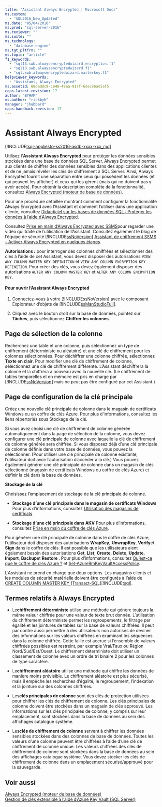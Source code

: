 ```yaml
---
title: "Assistant Always Encrypted | Microsoft Docs"
ms.custom: 
  - "SQL2016_New_Updated"
ms.date: "05/04/2016"
ms.prod: "sql-server-2016"
ms.reviewer: ""
ms.suite: ""
ms.technology: 
  - "database-engine"
ms.tgt_pltfrm: ""
ms.topic: "article"
f1_keywords: 
  - "sql13.swb.alwaysencryptedwizard.encryption.f1"
  - "sql13.swb.alwaysencryptedwizard.f1"
  - "sql.swb.alwaysencryptedwizard.masterkey.f1"
helpviewer_keywords: 
  - "Assistant, Always Encrypted"
ms.assetid: 68daddc9-ce48-49aa-917f-6dec86ad5af5
caps.latest.revision: 17
author: "BYHAM"
ms.author: "rickbyh"
manager: "jhubbard"
caps.handback.revision: 17
---
```

# Assistant Always Encrypted
[!INCLUDE[tsql-appliesto-ss2016-asdb-xxxx-xxx_md](../../../includes/tsql-appliesto-ss2016-asdb-xxxx-xxx-md.md)]

  Utilisez l’**Assistant Always Encrypted** pour protéger les données sensibles stockées dans une base de données SQL Server. Always Encrypted permet aux clients de chiffrer des données sensibles dans des applications clientes et de ne jamais révéler les clés de chiffrement à SQL Server. Ainsi, Always Encrypted fournit une séparation entre ceux qui possèdent les données (et qui peuvent les afficher) et ceux qui les gèrent (mais qui ne doivent pas y avoir accès).  Pour obtenir la description complète de la fonctionnalité, consultez [Always Encrypted &#40;moteur de base de données&#41;](../../../relational-databases/security/encryption/always-encrypted-database-engine.md).  
  
 Pour une procédure détaillée montrant comment configurer la fonctionnalité Always Encrypted avec l’Assistant et comment l’utiliser dans une application cliente, consultez [Didacticiel sur les bases de données SQL : Protéger les données à l’aide d’Always Encrypted](https://azure.microsoft.com/documentation/articles/sql-database-always-encrypted/).  
  
 Consultez [Prise en main d’Always Encrypted avec SSMS](https://channel9.msdn.com/events/DataDriven/SQLServer2016/AlwaysEncrypted)pour regarder une vidéo qui traite de l’utilisation de l’Assistant. Consultez également le blog de l’équipe de sécurité [!INCLUDE[ssNoVersion](../../../includes/ssnoversion-md.md)] [Assistant de chiffrement SSMS - Activer Always Encrypted en quelques étapes](http://blogs.msdn.com/b/sqlsecurity/archive/2015/11/01/ssms-encryption-wizard-enabling-always-encrypted-made-easy.aspx).  
  
 **Autorisations :** pour interroger des colonnes chiffrées et sélectionner des clés à l’aide de cet Assistant, vous devez disposer des autorisations `VIEW ANY COLUMN MASTER KEY DEFINITION` et `VIEW ANY COLUMN ENCRYPTION KEY DEFINITION`. Pour créer des clés, vous devez également disposer des autorisations `ALTER ANY COLUMN MASTER KEY` et `ALTER ANY COLUMN ENCRYPTION KEY`.  
  
#### Pour ouvrir l’Assistant Always Encrypted  
  
1.  Connectez-vous à votre [!INCLUDE[ssNoVersion](../../../includes/ssnoversion-md.md)] avec le composant Explorateur d’objets de [!INCLUDE[ssManStudioFull](../../../includes/ssmanstudiofull-md.md)].  
  
2.  Cliquez avec le bouton droit sur la base de données, pointez sur **Tâches**, puis sélectionnez **Chiffrer les colonnes**.  
  
## Page de sélection de la colonne  
 Recherchez une table et une colonne, puis sélectionnez un type de chiffrement (déterministe ou aléatoire) et une clé de chiffrement pour les colonnes sélectionnées. Pour déchiffrer une colonne chiffrée, sélectionnez **Texte en clair**. Pour modifier une clé de chiffrement de colonne, sélectionnez une clé de chiffrement différente. L’Assistant déchiffrera la colonne et la chiffrera à nouveau avec la nouvelle clé. (Le chiffrement de tables temporelles et en mémoire est pris en charge par [!INCLUDE[ssNoVersion](../../../includes/ssnoversion-md.md)] mais ne peut pas être configuré par cet Assistant.)  
  
## Page de configuration de la clé principale  
 Créez une nouvelle clé principale de colonne dans le magasin de certificats Windows ou un coffre de clés Azure. Pour plus d’informations, consultez les liens répertoriés sous Stockage de la clé.  
  
 Si vous avez choisi une clé de chiffrement de colonne générée automatiquement dans la page de sélection de la colonne, vous devez configurer une clé principale de colonne avec laquelle la clé de chiffrement de colonne générée sera chiffrée. Si vous disposez déjà d’une clé principale de colonne définie dans votre base de données, vous pouvez la sélectionner. (Pour utiliser une clé principale de colonne existante, l’utilisateur doit avoir l’autorisation d’accéder à la clé.) Vous pouvez également générer une clé principale de colonne dans un magasin de clés sélectionné (magasin de certificats Windows ou coffre de clés Azure) et définir la clé dans la base de données.  
  
 **Stockage de la clé**  
  
 Choisissez l’emplacement de stockage de la clé principale de colonne.  
  
-   **Stockage d’une clé principale dans le magasin de certificats Windows** Pour plus d’informations, consultez [Utilisation des magasins de certificats](https://msdn.microsoft.com/library/windows/desktop/aa388160.aspx)  
  
-   **Stockage d’une clé principale dans AKV** Pour plus d’informations, consultez [Prise en main du coffre de clés Azure](https://azure.microsoft.com/documentation/articles/key-vault-get-started/).  
  
 Pour générer une clé principale de colonne dans le coffre de clés Azure, l’utilisateur doit disposer des autorisations **WrapKey**, **UnwrapKey**, **Verify**et **Sign** dans le coffre de clés. Il est possible que les utilisateurs aient également besoin des autorisations **Get**, **List**, **Create**, **Delete**, **Update**, **Import**, **Backup**et **Restore** . Pour plus d’informations, consultez [Qu’est-ce que le coffre de clés Azure ?](https://azure.microsoft.com/documentation/articles/key-vault-whatis/) et [Set-AzureRmKeyVaultAccessPolicy](https://msdn.microsoft.com/library/mt603625.aspx).  
  
 L’Assistant ne prend en charge que deux options. Les magasins clients et les modules de sécurité matérielle doivent être configurés à l’aide de [CREATE COLUMN MASTER KEY &#40;Transact-SQL&#41;](../../../t-sql/statements/create-column-master-key-transact-sql.md)[!INCLUDE[tsql](../../../includes/tsql-md.md)].  
  
## Termes relatifs à Always Encrypted  
  
-   Le**chiffrement déterministe** utilise une méthode qui génère toujours la même valeur chiffrée pour une valeur de texte brut donnée. L’utilisation du chiffrement déterministe permet les regroupements, le filtrage par égalité et les jointures de tables sur la base de valeurs chiffrées. Il peut par contre aussi permettre à des utilisateurs non autorisés de deviner des informations sur les valeurs chiffrées en examinant les séquences dans la colonne chiffrée. Cette faille est accrue si l’ensemble de valeurs chiffrées possibles est restreint, par exemple Vrai/Faux ou Région Nord/Sud/Est/Ouest. Le chiffrement déterministe doit utiliser un classement de colonne avec un ordre de tri binaire 2 pour les colonnes de type caractère.  
  
-   Le**chiffrement aléatoire** utilise une méthode qui chiffre les données de manière moins prévisible. Le chiffrement aléatoire est plus sécurisé, mais il empêche les recherches d’égalité, le regroupement, l’indexation et la jointure sur des colonnes chiffrées.  
  
-   Les**clés principales de colonne** sont des clés de protection utilisées pour chiffrer les clés de chiffrement de colonne. Les clés principales de colonne doivent être stockées dans un magasin de clés approuvé. Les informations sur les clés principales de colonne, y compris sur leur emplacement, sont stockées dans la base de données au sein des affichages catalogue système.  
  
-   Les**clés de chiffrement de colonne** servent à chiffrer les données sensibles stockées dans des colonnes de base de données. Toutes les valeurs d’une colonne peuvent être chiffrées à l’aide d’une clé de chiffrement de colonne unique. Les valeurs chiffrées des clés de chiffrement de colonne sont stockées dans la base de données au sein des affichages catalogue système. Vous devez stocker les clés de chiffrement de colonne dans un emplacement sécurisé/approuvé pour la sauvegarde.  
  
## Voir aussi  
 [Always Encrypted &#40;moteur de base de données&#41;](../../../relational-databases/security/encryption/always-encrypted-database-engine.md)   
 [Gestion de clés extensible à l’aide d’Azure Key Vault &#40;SQL Server&#41;](../../../relational-databases/security/encryption/extensible-key-management-using-azure-key-vault-sql-server.md)  
  
  